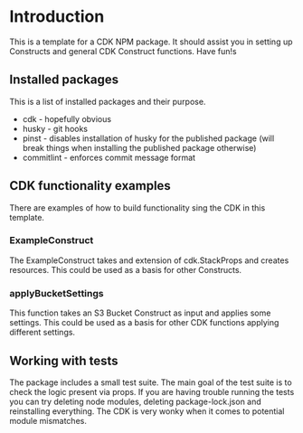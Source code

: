 # Introduction

This is a template for a CDK NPM package. It should assist you in setting up Constructs and general CDK Construct functions. Have fun!s

## Installed packages

This is a list of installed packages and their purpose.

* cdk - hopefully obvious
* husky - git hooks
* pinst - disables installation of husky for the published package (will break things when installing the published package otherwise)
* commitlint - enforces commit message format

## CDK functionality examples

There are examples of how to build functionality sing the CDK in this template.

### ExampleConstruct

The ExampleConstruct takes and extension of cdk.StackProps and creates resources. This could be used as a basis for other Constructs.

### applyBucketSettings

This function takes an S3 Bucket Construct as input and applies some settings. This could be used as a basis for other CDK functions applying different settings.

## Working with tests

The package includes a small test suite. The main goal of the test suite is to check the logic present via props. If you are having trouble running the tests you can try deleting node modules, deleting package-lock.json and reinstalling everything. The CDK is very wonky when it comes to potential module mismatches.

